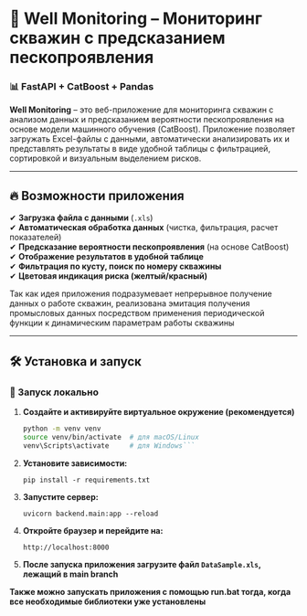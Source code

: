 # 🚀 Well Monitoring – Мониторинг скважин с предсказанием пескопроявления

### 📊 FastAPI + CatBoost + Pandas

**Well Monitoring** – это веб-приложение для мониторинга скважин с анализом данных и предсказанием вероятности пескопроявления на основе модели машинного обучения (CatBoost). Приложение позволяет загружать Excel-файлы с данными, автоматически анализировать их и представлять результаты в виде удобной таблицы с фильтрацией, сортировкой и визуальным выделением рисков.

---

## 🔥 Возможности приложения

✔ **Загрузка файла с данными** (`.xls`)  
✔ **Автоматическая обработка данных** (чистка, фильтрация, расчет показателей)  
✔ **Предсказание вероятности пескопроявления** (на основе CatBoost)  
✔ **Отображение результатов в удобной таблице**  
✔ **Фильтрация по кусту, поиск по номеру скважины**  
✔ **Цветовая индикация риска (желтый/красный)**

Так как идея приложения подразумевает непрерывное получение данных о работе скважин,
реализована эмитация получения промысловых данных посредством применения периодической 
функции к динамическим параметрам работы скважины  

---

## 🛠 Установка и запуск

### 🚀 Запуск локально

1. **Создайте и активируйте виртуальное окружение (рекомендуется)**
   ```bash
   python -m venv venv
   source venv/bin/activate  # для macOS/Linux
   venv\Scripts\activate     # для Windows```
2. **Установите зависимости:**
   ```
   pip install -r requirements.txt
   ```
4. **Запустите сервер:**
   ```
   uvicorn backend.main:app --reload
   ```
6. **Откройте браузер и перейдите на:**
   ```
   http://localhost:8000
   ```
7. **После запуска приложения загрузите файл ```DataSample.xls```, лежащий в main branch**

**Также можно запускать приложения с помощью **run.bat** тогда, когда все необходимые библиотеки уже установлены**   

